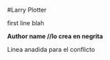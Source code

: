 #Larry Plotter

first line blah 

**Author name //lo crea en negrita**

Linea anadida para el conflicto
